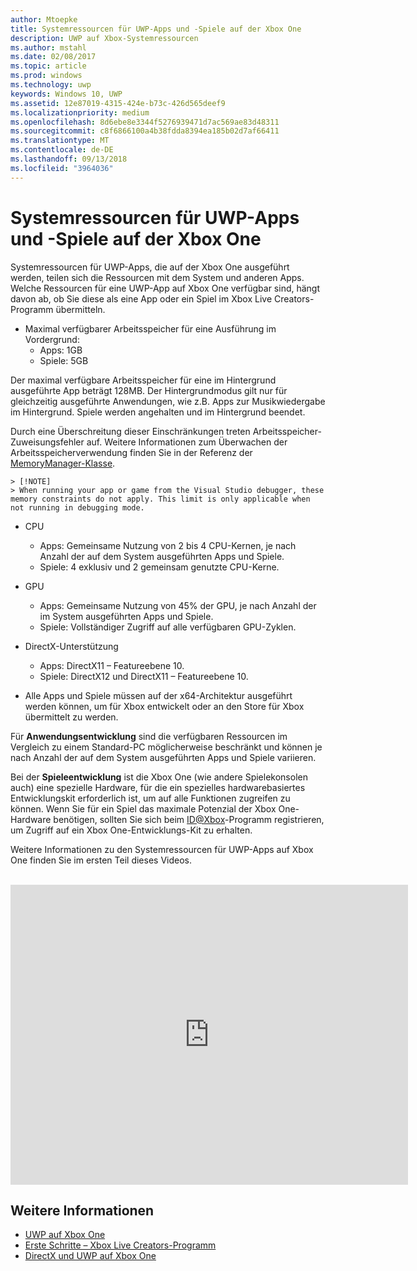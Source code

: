 ```yaml
---
author: Mtoepke
title: Systemressourcen für UWP-Apps und -Spiele auf der Xbox One
description: UWP auf Xbox-Systemressourcen
ms.author: mstahl
ms.date: 02/08/2017
ms.topic: article
ms.prod: windows
ms.technology: uwp
keywords: Windows 10, UWP
ms.assetid: 12e87019-4315-424e-b73c-426d565deef9
ms.localizationpriority: medium
ms.openlocfilehash: 8d6ebe8e3344f5276939471d7ac569ae83d48311
ms.sourcegitcommit: c8f6866100a4b38fdda8394ea185b02d7af66411
ms.translationtype: MT
ms.contentlocale: de-DE
ms.lasthandoff: 09/13/2018
ms.locfileid: "3964036"
---
```

# <a name="system-resources-for-uwp-apps-and-games-on-xbox-one"></a>Systemressourcen für UWP-Apps und -Spiele auf der Xbox One

Systemressourcen für UWP-Apps, die auf der Xbox One ausgeführt werden, teilen sich die Ressourcen mit dem System und anderen Apps. Welche Ressourcen für eine UWP-App auf Xbox One verfügbar sind, hängt davon ab, ob Sie diese als eine App oder ein Spiel im Xbox Live Creators-Programm übermitteln.

* Maximal verfügbarer Arbeitsspeicher für eine Ausführung im Vordergrund:
    * Apps: 1GB
    * Spiele: 5GB

Der maximal verfügbare Arbeitsspeicher für eine im Hintergrund ausgeführte App beträgt 128MB. Der Hintergrundmodus gilt nur für gleichzeitig ausgeführte Anwendungen, wie z.B. Apps zur Musikwiedergabe im Hintergrund.  Spiele werden angehalten und im Hintergrund beendet.

Durch eine Überschreitung dieser Einschränkungen treten Arbeitsspeicher-Zuweisungsfehler auf. Weitere Informationen zum Überwachen der Arbeitsspeicherverwendung finden Sie in der Referenz der [MemoryManager-Klasse](https://msdn.microsoft.com/library/windows/apps/windows.system.memorymanager.aspx).
    
    > [!NOTE]
    > When running your app or game from the Visual Studio debugger, these memory constraints do not apply. This limit is only applicable when not running in debugging mode.

* CPU
    * Apps: Gemeinsame Nutzung von 2 bis 4 CPU-Kernen, je nach Anzahl der auf dem System ausgeführten Apps und Spiele.
    * Spiele: 4 exklusiv und 2 gemeinsam genutzte CPU-Kerne.

* GPU
    * Apps: Gemeinsame Nutzung von 45% der GPU, je nach Anzahl der im System ausgeführten Apps und Spiele.
    * Spiele: Vollständiger Zugriff auf alle verfügbaren GPU-Zyklen.

* DirectX-Unterstützung
    * Apps: DirectX11 – Featureebene 10.
    * Spiele: DirectX12 und DirectX11 – Featureebene 10.

* Alle Apps und Spiele müssen auf der x64-Architektur ausgeführt werden können, um für Xbox entwickelt oder an den Store für Xbox übermittelt zu werden.  

Für **Anwendungsentwicklung** sind die verfügbaren Ressourcen im Vergleich zu einem Standard-PC möglicherweise beschränkt und können je nach Anzahl der auf dem System ausgeführten Apps und Spiele variieren.

Bei der **Spieleentwicklung** ist die Xbox One (wie andere Spielekonsolen auch) eine spezielle Hardware, für die ein spezielles hardwarebasiertes Entwicklungskit erforderlich ist, um auf alle Funktionen zugreifen zu können. Wenn Sie für ein Spiel das maximale Potenzial der Xbox One-Hardware benötigen, sollten Sie sich beim [ID@Xbox](http://www.xbox.com/Developers/id)-Programm registrieren, um Zugriff auf ein Xbox One-Entwicklungs-Kit zu erhalten.


Weitere Informationen zu den Systemressourcen für UWP-Apps auf Xbox One finden Sie im ersten Teil dieses Videos.
</br>
</br>
<iframe src="https://mva.microsoft.com/en-US/training-courses-embed/developing-xbox-one-applications-16860/Video-What-s-Unique--vk0fOPf9C_2006218965" width="636" height="480" allowFullScreen frameBorder="0"></iframe>

## <a name="see-also"></a>Weitere Informationen
- [UWP auf Xbox One](index.md)
- [Erste Schritte – Xbox Live Creators-Programm](../xbox-live/get-started-with-creators/get-started-with-xbox-live-creators.md)
- [DirectX und UWP auf Xbox One](https://blogs.msdn.microsoft.com/chuckw/2017/12/15/directx-and-uwp-on-xbox-one/)

